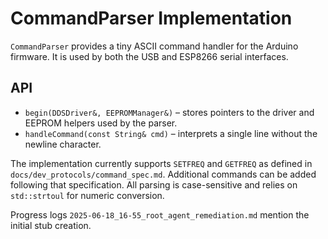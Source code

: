 # CommandParser Implementation

`CommandParser` provides a tiny ASCII command handler for the Arduino firmware.
It is used by both the USB and ESP8266 serial interfaces.

## API
- `begin(DDSDriver&, EEPROMManager&)` – stores pointers to the driver and EEPROM
  helpers used by the parser.
- `handleCommand(const String& cmd)` – interprets a single line without the
  newline character.

The implementation currently supports `SETFREQ` and `GETFREQ` as defined in
`docs/dev_protocols/command_spec.md`. Additional commands can be added following
that specification. All parsing is case-sensitive and relies on `std::strtoul`
for numeric conversion.

Progress logs `2025-06-18_16-55_root_agent_remediation.md` mention the initial
stub creation.
